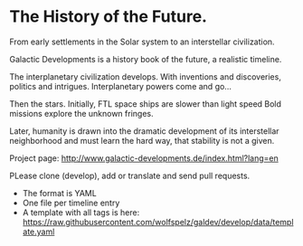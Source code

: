# The History of the Future. 

From early settlements in the Solar system to an interstellar civilization.
 
Galactic Developments is a history book of the future, a realistic timeline.

The interplanetary civilization develops. With inventions and discoveries, politics and intrigues. Interplanetary powers come and go...

Then the stars. Initially, FTL space ships are slower than light speed Bold missions explore the unknown fringes.

Later, humanity is drawn into the dramatic development of its interstellar neighborhood and must learn the hard way, that stability is not a given.

Project page: http://www.galactic-developments.de/index.html?lang=en

PLease clone (develop), add or translate and send pull requests. 
- The format is YAML
- One file per timeline entry
- A template with all tags is here: https://raw.githubusercontent.com/wolfspelz/galdev/develop/data/template.yaml
